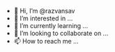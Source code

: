 - 👋 Hi, I’m @razvansav
- 👀 I’m interested in ...
- 🌱 I’m currently learning ...
- 💞️ I’m looking to collaborate on ...
- 📫 How to reach me ...

<!---
razvansav/razvansav is a ✨ special ✨ repository because its `README.md` (this file) appears on your GitHub profile.
You can click the Preview link to take a look at your changes.
--->
